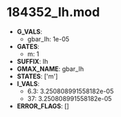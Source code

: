 # 184352_Ih.mod

- **G_VALS**:
  - gbar_Ih: 1e-05
- **GATES**:
  - m: 1
- **SUFFIX**: Ih
- **GMAX_NAME**: gbar_Ih
- **STATES**: ['m']
- **I_VALS**:
  - 6.3: 3.250808991558182e-05
  - 37: 3.250808991558182e-05
- **ERROR_FLAGS**: []
